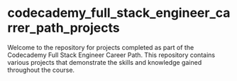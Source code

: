 # codecademy_full_stack_engineer_carrer_path_projects
Welcome to the repository for projects completed as part of the Codecademy Full Stack Engineer Career Path. This repository contains various projects that demonstrate the skills and knowledge gained throughout the course.
